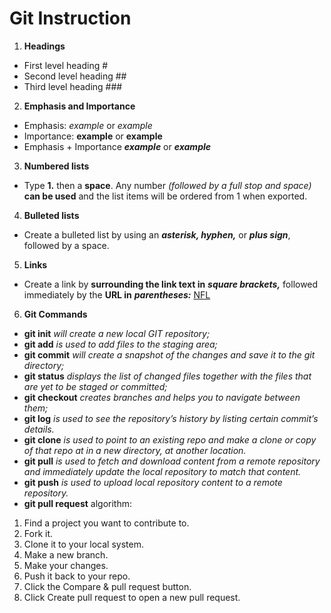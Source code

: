 # Git Instruction
1. **Headings**
* First level heading #
* Second level heading ##
* Third level heading ###
2. **Emphasis and Importance**
* Emphasis: *example* or _example_
* Importance: **example** or __example__
* Emphasis + Importance ***example*** or ___example___
3. **Numbered lists**
* Type **1.** then a **space**. Any number *(followed by a full stop and space)* **can be used** and the list items will be ordered from 1 when exported.
4. **Bulleted lists**
* Create a bulleted list by using an ***asterisk, hyphen,*** or ***plus sign***, followed by a space.
5. **Links**
* Create a link by **surrounding the link text in** ***square brackets,*** followed immediately by the **URL in** ***parentheses:*** [NFL](http://nfl.com/)
6. **Git Commands**
* **git init** *will create a new local GIT repository;*
* **git add** *is used to add files to the staging area;*
* **git commit** *will create a snapshot of the changes and save it to the git directory;*
* **git status** *displays the list of changed files together with the files that are yet to be staged or committed;*
* **git checkout** *creates branches and helps you to navigate between them;*
* **git log** *is used to see the repository’s history by listing certain commit’s details.*
* **git clone** *is used to point to an existing repo and make a clone or copy of that repo at in a new directory, at another location.*
* **git pull** *is used to fetch and download content from a remote repository and immediately update the local repository to match that content.*
* **git push** *is used to upload local repository content to a remote repository.*
* **git pull request** algorithm:
1. Find a project you want to contribute to.
2. Fork it.
3. Clone it to your local system.
4. Make a new branch.
5. Make your changes.
6. Push it back to your repo.
7. Click the Compare & pull request button.
8. Click Create pull request to open a new pull request.